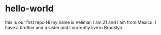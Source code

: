 # hello-world
this is our first repo
Hi my name is Velimar. I am 21 and I am from Mexico. I have a brother and a sister and I currently live in Brooklyn. 
